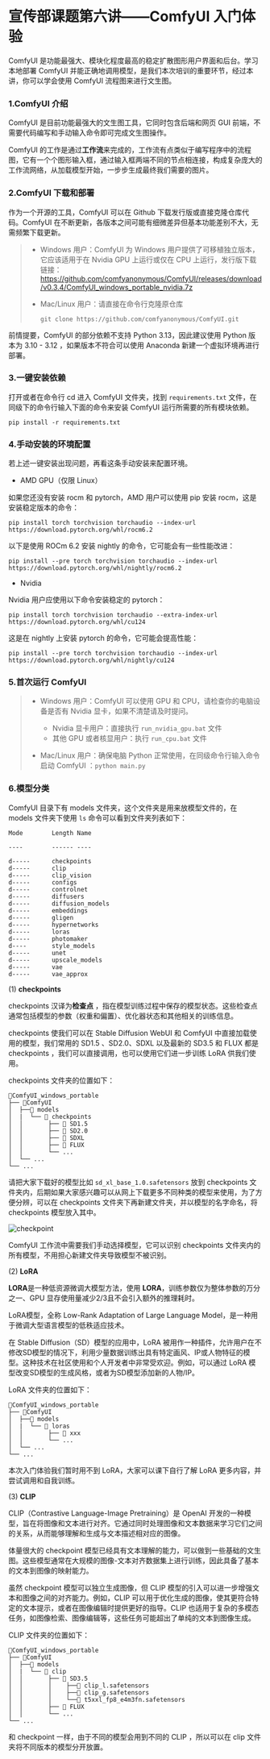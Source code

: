 # 宣传部课题第六讲——ComfyUI 入门体验

ComfyUI 是功能最强大、模块化程度最高的稳定扩散图形用户界面和后台。学习本地部署 ComfyUI 并能正确地调用模型，是我们本次培训的重要环节，经过本讲，你可以学会使用 ComfyUI 流程图来进行文生图。

### 1.ComfyUI 介绍

ComfyUI 是目前功能最强大的文生图工具，它同时包含后端和网页 GUI 前端，不需要代码编写和手动输入命令即可完成文生图操作。

ComfyUI 的工作是通过**工作流**来完成的，工作流有点类似于编写程序中的流程图，它有一个个图形输入框，通过输入框两端不同的节点相连接，构成复杂庞大的工作流网络，从加载模型开始，一步步生成最终我们需要的图片。

### 2.ComfyUI 下载和部署

作为一个开源的工具，ComfyUI 可以在 Github 下载发行版或直接克隆仓库代码。ComfyUI 在不断更新，各版本之间可能有细微差异但基本功能差别不大，无需频繁下载更新。

> - Windows 用户：ComfyUI 为 Windows 用户提供了可移植独立版本，它应该适用于在 Nvidia GPU 上运行或仅在 CPU 上运行，发行版下载链接：https://github.com/comfyanonymous/ComfyUI/releases/download/v0.3.4/ComfyUI_windows_portable_nvidia.7z
>
> - Mac/Linux 用户：请直接在命令行克隆原仓库
>
>   ```
>   git clone https://github.com/comfyanonymous/ComfyUI.git
>   ```

前情提要，ComfyUI 的部分依赖不支持 Python 3.13，因此建议使用 Python 版本为 3.10 - 3.12 ，如果版本不符合可以使用 Anaconda 新建一个虚拟环境再进行部署。

### 3.一键安装依赖

打开或者在命令行 cd 进入 ComfyUI 文件夹，找到 `requirements.txt` 文件，在同级下的命令行输入下面的命令来安装 ComfyUI 运行所需要的所有模块依赖。

```
pip install -r requirements.txt
```

### 4.手动安装的环境配置

若上述一键安装出现问题，再看这条手动安装来配置环境。

- AMD GPU（仅限 Linux）

如果您还没有安装 rocm 和 pytorch，AMD 用户可以使用 pip 安装 rocm，这是安装稳定版本的命令：

```
pip install torch torchvision torchaudio --index-url https://download.pytorch.org/whl/rocm6.2
```

以下是使用 ROCm 6.2 安装 nightly 的命令，它可能会有一些性能改进：

```
pip install --pre torch torchvision torchaudio --index-url https://download.pytorch.org/whl/nightly/rocm6.2
```

- Nvidia

Nvidia 用户应使用以下命令安装稳定的 pytorch：

```
pip install torch torchvision torchaudio --extra-index-url https://download.pytorch.org/whl/cu124
```

这是在 nightly 上安装 pytorch 的命令，它可能会提高性能：

```
pip install --pre torch torchvision torchaudio --index-url https://download.pytorch.org/whl/nightly/cu124
```

### 5.首次运行 ComfyUI

> - Windows 用户：ComfyUI 可以使用 GPU 和 CPU，请检查你的电脑设备是否有 Nvidia 显卡，如果不清楚请及时提问。
>    - Nvidia 显卡用户：直接执行 `run_nvidia_gpu.bat` 文件
>    - 其他 GPU 或者核显用户：执行 `run_cpu.bat` 文件
>
> - Mac/Linux 用户：确保电脑 Python 正常使用，在同级命令行输入命令启动 ComfyUI ：`python main.py`
>

### 6.模型分类

ComfyUI 目录下有 models 文件夹，这个文件夹是用来放模型文件的，在 models 文件夹下使用 `ls` 命令可以看到文件夹列表如下：

```
Mode        Length Name

----        ------ ----

d-----      checkpoints
d-----      clip
d-----      clip_vision
d-----      configs
d-----      controlnet
d-----      diffusers
d-----      diffusion_models
d-----      embeddings
d-----      gligen
d-----      hypernetworks
d-----      loras
d-----      photomaker
d----       style_models
d-----      unet
d-----      upscale_models
d-----      vae
d-----      vae_approx
```

(1) **checkpoints**

checkpoints 汉译为**检查点** ，指在模型训练过程中保存的模型状态。这些检查点通常包括模型的参数（权重和偏置）、优化器状态和其他相关的训练信息。

checkpoints 使我们可以在 Stable Diffusion WebUI 和 ComfyUI 中直接加载使用的模型，我们常用的 SD1.5 、SD2.0、SDXL 以及最新的 SD3.5 和 FLUX 都是 checkpoints ，我们可以直接调用，也可以使用它们进一步训练 LoRA 供我们使用。

checkpoints 文件夹的位置如下：

```
📁ComfyUI_windows_portable      
├── 📁ComfyUI                   
│  ├──📁 models                     
│  |  └── 📁 checkpoints         
│  │       ├── 📁 SD1.5                
│  │       ├── 📁 SD2.0           
│  │       ├── 📁 SDXL        
│  │       ├── 📁 FLUX   
│  │       └── ...      
│  └── ...                  
└── ...                         
```

请把大家下载好的模型比如 `sd_xl_base_1.0.safetensors` 放到 checkpoints 文件夹内，后期如果大家感兴趣可以从网上下载更多不同种类的模型来使用，为了方便分辨，可以在 checkpoints 文件夹下再新建文件夹，并以模型的名字命名，将 checkpoints 模型放入其中。

![checkpoint](https://comfyui-wiki.com/loaders/Load_Checkpoint.jpg)

ComfyUI 工作流中需要我们手动选择模型，它可以识别 checkpoints 文件夹内的所有模型，不用担心新建文件夹导致模型不被识别。

(2) **LoRA**

**LORA**是一种低资源微调大模型方法，使用 **LORA**，训练参数仅为整体参数的万分之一、GPU 显存使用量减少2/3且不会引入额外的推理耗时。

LoRA模型，全称 Low-Rank Adaptation of Large Language Model，是一种用于微调大型语言模型的低秩适应技术。

在 Stable Diffusion（SD）模型的应用中，LoRA 被用作一种插件，允许用户在不修改SD模型的情况下，利用少量数据训练出具有特定画风、IP或人物特征的模型。这种技术在社区使用和个人开发者中非常受欢迎。例如，可以通过 LoRA 模型改变SD模型的生成风格，或者为SD模型添加新的人物/IP。

LoRA 文件夹的位置如下：

```
📁ComfyUI_windows_portable      
├── 📁ComfyUI                   
│  ├──📁 models                     
│  |  └── 📁 loras         
│  │       ├── 📁 xxx  
│  │       └── ...
│  └── ...                  
└── ...                         
```

本次入门体验我们暂时用不到 LoRA，大家可以课下自行了解 LoRA 更多内容，并尝试调用和自我训练。

(3) **CLIP**

CLIP（Contrastive Language-Image Pretraining）是 OpenAI 开发的一种模型，旨在将图像和文本进行对齐。它通过同时处理图像和文本数据来学习它们之间的关系，从而能够理解和生成与文本描述相对应的图像。

体量很大的 checkpoint 模型已经具有文本理解的能力，可以做到一些基础的文生图。这些模型通常在大规模的图像-文本对齐数据集上进行训练，因此具备了基本的文本到图像的映射能力。

虽然 checkpoint 模型可以独立生成图像，但 CLIP 模型的引入可以进一步增强文本和图像之间的对齐能力。例如，CLIP 可以用于优化生成的图像，使其更符合特定的文本提示，或者在图像编辑时提供更好的指导。CLIP 也适用于复杂的多模态任务，如图像检索、图像编辑等，这些任务可能超出了单纯的文本到图像生成。

CLIP 文件夹的位置如下：

```
📁ComfyUI_windows_portable      
├── 📁ComfyUI                   
│  ├──📁 models                     
│  |  └── 📁 clip         
│  │       ├── 📁 SD3.5
│  │       │    ├──📃 clip_l.safetensors
│  │       │    ├──📃 clip_g.safetensors
│  │       │    └──📃 t5xxl_fp8_e4m3fn.safetensors
│  │       ├── 📁 FLUX   
│  │       └── ...            
└── ...                         
```

和 checkpoint 一样，由于不同的模型会用到不同的 CLIP ，所以可以在 clip 文件夹将不同版本的模型分开放置。

